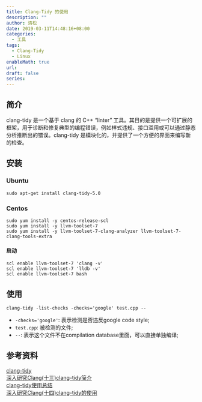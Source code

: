 ```yaml
---
title: Clang-Tidy 的使用
description: ""
author: 清松
date: 2019-03-11T14:48:16+08:00
categories:
  - 工具
tags:
  - Clang-Tidy
  - Linux
enableMath: true
url: 
draft: false
series:
---
```

## 简介
clang-tidy 是一个基于 clang 的 C++ “linter” 工具。其目的是提供一个可扩展的框架，用于诊断和修复典型的编程错误，例如样式违规、接口滥用或可以通过静态分析推断出的错误。clang-tidy 是模块化的，并提供了一个方便的界面来编写新的检查。  

## 安装
### Ubuntu
``` shell
sudo apt-get install clang-tidy-5.0
``` 
### Centos
``` shell
sudo yum install -y centos-release-scl
sudo yum install -y llvm-toolset-7
sudo yum install -y llvm-toolset-7-clang-analyzer llvm-toolset-7-clang-tools-extra
```
#### 启动
``` shell
scl enable llvm-toolset-7 'clang -v'
scl enable llvm-toolset-7 'lldb -v'
scl enable llvm-toolset-7 bash
``` 
## 使用
``` shell
clang-tidy -list-checks -checks='google' test.cpp --
``` 
- `-checks='google'`: 表示检测是否违反google code style;  
- `test.cpp`: 被检测的文件;  
- `--`: 表示这个文件不在compilation database里面，可以直接单独编译;  

## 参考资料
[clang-tidy](https://clang.llvm.org/extra/clang-tidy/)  
[深入研究Clang(十三)clang-tidy简介](https://zhuanlan.zhihu.com/p/102248131)  
[clang-tidy使用总结](https://blog.csdn.net/ypshowm/article/details/100040729)  
[深入研究Clang(十四)clang-tidy的使用](https://blog.csdn.net/snsn1984/article/details/104220921)  
